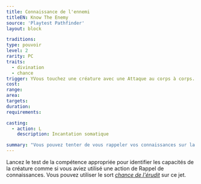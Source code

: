 ```yaml
---
title: Connaissance de l'ennemi
titleEN: Know The Enemy
source: 'Playtest Pathfinder'
layout: block

traditions:
type: pouvoir
level: 2
rarity: PC
traits:
  - divination
  - chance
trigger: YVous touchez une créature avec une Attaque au corps à corps.
cost: 
range: 
area: 
targets: 
duration: 
requirements: 

casting:
  - action: L
    description: Incantation somatique

summary: "Vous pouvez tenter de vous rappeler vos connaissances sur la créature touchée par votre attaque."
---
```

Lancez le test de la compétence appropriée pour identifier les capacités de la créature comme si vous aviez utilisé une action de Rappel de connaissances. Vous pouvez utiliser le sort [*chance de l'érudit*](/sorts/chance-de-l'érudit.html) sur ce jet.
